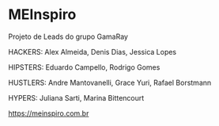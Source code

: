 # MEInspiro
Projeto de Leads do grupo GamaRay

HACKERS: Alex Almeida, Denis Dias, Jessica Lopes

HIPSTERS: Eduardo Campello, Rodrigo Gomes

HUSTLERS: Andre Mantovanelli, Grace Yuri, Rafael Borstmann

HYPERS: Juliana Sarti, Marina Bittencourt

https://meinspiro.com.br